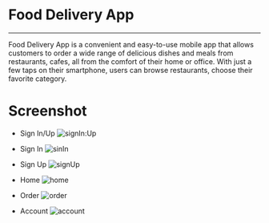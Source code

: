 # Food Delivery App
***
Food Delivery App is a convenient and easy-to-use mobile app that allows customers to order a wide range of delicious dishes and meals from restaurants, cafes, all from the comfort of their home or office. With just a few taps on their smartphone, users can browse restaurants, choose their favorite category.

# Screenshot
 - Sign In/Up 
![signIn:Up](https://github.com/lujain31/Project-2/assets/72625878/07dce11a-d40e-4784-bd82-aa60e78111c7)

- Sign In
![sinIn](https://github.com/lujain31/Project-2/assets/72625878/5db877ea-c520-4f4c-9ebc-79e32ec2801e)

- Sign Up
![signUp](https://github.com/lujain31/Project-2/assets/72625878/ba5fcd06-b971-40af-ba87-bd19e4d05d35)

- Home
![home](https://github.com/lujain31/Project-2/assets/72625878/dad24a2e-a77d-4971-a339-b526674677a7)

- Order
![order](https://github.com/lujain31/Project-2/assets/72625878/08de92e8-1490-4207-8044-6919ea960f2d)

- Account
![account](https://github.com/lujain31/Project-2/assets/72625878/2a35b7c2-b50b-47ec-83cf-39ae1209f8dd)
